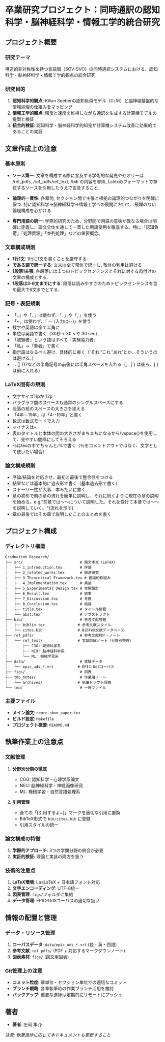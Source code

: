 # 卒業研究プロジェクト：同時通訳の認知科学・脳神経科学・情報工学的統合研究

## プロジェクト概要

### 研究テーマ
構造的非対称性を持つ言語間（SOV-SVO）の同時通訳システムにおける、認知科学・脳神経科学・情報工学的観点の統合研究

### 研究目的
1. **認知科学的観点**: Kilian Seeberの認知負荷モデル（CLM）と脳神経基盤的な情報処理の仕組みをマッピング
2. **情報工学的観点**: 精度と速度を維持しながら通訳を生成する計算機モデルの提案と検証
3. **統合的検証**: 認知科学・脳神経科学的知見が計算機システム改善に効果的であることの実証

## 文章作成上の注意

### 基本原則
- **ソース第一**: 文章を構成する際に言及する学術的な発見やセオリーは /ref_pdfs, /ref_pdfs/ref_text, /bib の内容を参照, Latexのフォーマットで存在するソースを引用したうえで言及すること.

- **論理的一貫性**: 各章間, セクション間で主張と根拠の論理的つながりを明確に保つ. 特に認知科学→脳神経科学→情報工学への展開において、飛躍のない論理構成を心がける.

- **専門用語の統一**: 学際的研究のため、分野間で用語の意味が異なる場合は明確に定義し、論文全体を通して一貫した用語使用を徹底する。特に「認知負荷」「処理資源」「並列処理」などの重要概念。

### 文章構成規則
- **1行1文**: 1行に1文を書くことを厳守する.
- **である調で統一する**: 文末は全て常体で統一し, 敬体の利用は避ける
- **1段落1主張**: 各段落には１つのトピックセンテンスとそれに対する肉付けの文章の構成とする. 
- **1段落は3-6文までにする**: 段落は読みやすさのためトピックセンテンスを含め最大で6文までとする.

### 記号・表記規則
- 「。」や「、」は使わず、「. 」や「, 」を使う
- 「~」は使わず、「 ー (入力は--)」を使う
- 数字や英語は全て半角に
- 単位は英語で書く（30秒→ 30 s や 30 sec）
- 「被験者」という語はすべて「実験協力者」
- 「私」→「筆者」で書く
- 指示語はなるべく避け、具体的に書く（'それ''これ''あれ'とか、そういうのは避ける。）
- , . [] {}?などの半角記号の前後には半角スペースを入れる（, . ] } は後ろ、[ { は前に入れる）

### LaTeX固有の規則
- 文字サイズ11pか 12p
- パラグラフ間のスペースも通常のシングルスペースにする
- 段落の前のスペースの大きさを揃える
- 「4年－19年」は「4--19年」と書く
- 数式は数式モードで入力
- マイナスは$-$
- 表のタイトルと本体の間の大きさがまちまちになるから\vspace{}を使用して、見やすい間隔にしてそろえる
- ％はtexの中でちゃんと/%で書く（％をコメントアウトではなく、文字として使いたい場合）

### 論文構成規則
- 序論/結論を対応させ、最初と最後で整合性をつける
- 結果などは基本的に過去形で書く（基本過去形で書く）
- ストーリー性が大事、本みたいに書く
- 章の初めで前の章の流れを簡単に説明し、それに続くように現在の章の説明を始める。e.g."前章では〜〜について説明した。それを受けて本章では〜〜を説明していく。"(流れを示す)
- 章の最後ではその章で説明したことのまとめを書く

## プロジェクト構成

### ディレクトリ構造
```
Graduation Research/
├── src/                          # 論文本文（LaTeX）
│   ├── 1_introduction.tex        # 序論
│   ├── 2_related_works.tex       # 関連研究
│   ├── 3_Theoretical Framework.tex # 理論的枠組み
│   ├── 4_Implementation.tex      # 実装
│   ├── 5_Experimental Design.tex # 実験設計
│   ├── 6_Result.tex              # 結果
│   ├── 7_Discussion.tex          # 考察
│   ├── 8_Conclusion.tex          # 結論
│   ├── title.tex                 # タイトル情報
│   └── abst.tex                  # アブストラクト
├── bib/                          # 参考文献管理
│   ├── biblio.tex               # 参考文献スタイル
│   └── cites.bib                # BibTeX文献データベース
├── ref_pdfs/                     # 参考文献PDF・ノート
│   └── ref_text/                # 文献読解ノート（分野別整理）
│       ├── COG: 認知科学系
│       ├── NEU: 脳神経科学系
│       └── ML: 機械学習系
├── data/                         # 実験データ
│   └── epic_uds_*.vrt           # EPIC-UdSコーパス
├── figs/                         # 図表
├── tmp_notes/                    # 作業用ノート
│   └── archives/                # 執筆ドラフト保管
└── tmp/                          # 一時ファイル
```

### 主要ファイル
- **メイン論文**: `neuro-shun_paper.tex` 
- **ビルド設定**: `Makefile`
- **プロジェクト概要**: `README.md`

## 執筆作業上の注意点

### 文献管理
1. **分野別分類の徹底**
   - COG: 認知科学・心理学系論文
   - NEU: 脳神経科学・神経画像研究
   - ML: 機械学習・自然言語処理系

2. **引用管理**
   - 全ての「[引用するよ~]」マークを適切な引用に置換
   - BibTeX形式で `bib/cites.bib` に登録
   - 引用スタイルの統一

### 論文構成の特徴
1. **学際的アプローチ**: 3つの学問分野の統合が必要
2. **実証的検証**: 理論と実装の両方を扱う

### 技術的注意点
1. **LaTeX環境**: LuaLaTeX + 日本語フォント対応
2. **文字エンコーディング**: UTF-8統一
3. **図表管理**: `figs/`フォルダに集約
4. **データ管理**: EPIC-UdSコーパスの適切な扱い

## 情報の配置と管理

### データ・リソース管理
1. **コーパスデータ**: `data/epic_uds_*.vrt` (独・英・西語)
2. **参考文献**: `ref_pdfs/` (PDF + 対応するマークダウンノート)
3. **図表素材**: `figs/` (論文用図表)

### Git管理上の注意
- **コミット粒度**: 章単位・セクション単位での適切なコミット
- **ブランチ戦略**: 各章執筆時の作業ブランチ活用を検討
- **バックアップ**: 重要な進捗は定期的にリモートにプッシュ

## 著者
- **著者**: 庄司 隼介


*注意: 執筆進捗に応じて本ドキュメントも更新すること*
